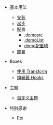 * 基本用法
  * [安装](/zh-cn/basic#安装)
  * [起步](/zh-cn/basic#起步)
  * 配置
    * [.demosrc](/zh-cn/basic#demosrc)
    * [.demoList](/zh-cn/basic#demolist)
    * [demo配置项](/zh-cn/basic#configjs)
  * [部署](/zh-cn/basic#部署)

* Boxes
  * [使用 Transform](/zh-cn/boxes#transform)
  * [编辑器 Hooks](/zh-cn/boxes#editorhook)

* 主题
  * [自定义主题](/zh-cn/theme)

* 特别感谢
  * [Poi](https://poi.js.org/)


